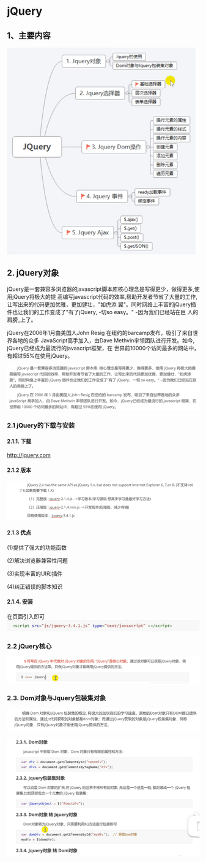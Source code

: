 # jQuery
## 1、主要内容
![alt text](image.png)

## 2. jQuery对象
jQuery是一套兼容多浏览器的javascript脚本库核心理念是写得更少，做得更多,使用jQuery将极大的提
高编写javascript代码的效率,帮助开发者节省了大量的工作,让写出来的代码更加优雅，更加健壮，"如虎添
翼"。同时网络上丰富的jQuery插件也让我们的工作变成了"有了jQuery, -切so easy。" -因为我们已经站在巨
人的肩膀_上了。

jQuery在2006年1月由美国人John Resig 在纽约的barcamp发布，吸引了来自世界各地的众多
JavaScript高手加入，由Dave Methvin率领团队进行开发。如今, jQuery已经成为最流行的javascript框架，在
世界前10000个访问最多的网站中，有超过55%在使用jQuery。

![alt text](image-2.png)

### 2.1 jQuery的下载与安装
#### 2.1.1. 下载
http://jquery.com

#### 2.1.2 版本
![alt text](image-3.png)

#### 2.1.3 优点
(1)提供了强大的功能函数

(2)解决浏览器兼容性问题

(3)实现丰富的UI和插件

(4)纠正错误的脚本知识

#### 2.1.4. 安装
在页面引入即可
![alt text](image-4.png)

### 2.2 jQuery核心
![alt text](image-5.png)

### 2.3. Dom对象与Jquery包装集对象
![alt text](image-6.png)

![alt text](image-7.png)
